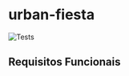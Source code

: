 # urban-fiesta
![Tests](https://github.com/projeto-integrado-2020/urban-fiesta/workflows/build/badge.svg)

## Requisitos Funcionais

